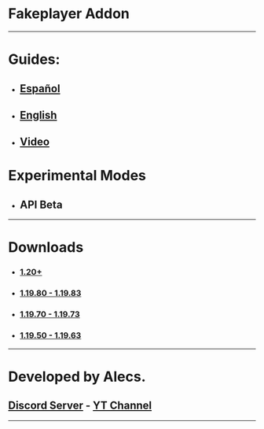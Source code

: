 # Fakeplayer Addon
---
# Guides:
- ## [Español](/guides/ES.md)
- ## [English](/guides/EN.md)
- ## [Video](https://youtu.be/FMnSQ2R94PI)

# Experimental Modes
- ## API Beta

---
# Downloads

- ### [1.20+](https://www.mediafire.com/file/z9xtd8f1ez7yiyp/Fakeplayer_1.20.mcpack/file)

- ### [1.19.80 - 1.19.83](https://www.mediafire.com/file/qsf0xswv7duzgi3/Fakeplayer_1.19.80.mcpack/file)

- ### [1.19.70 - 1.19.73](https://www.mediafire.com/file/7ppkbmo1kijz3ys/Fakeplayer+1.19.70.mcpack/file)

- ### [1.19.50 - 1.19.63](https://www.mediafire.com/download/n6yr81m6z0r4392)

---
# Developed by Alecs.
## [Discord Server](https://discord.gg/96Uyt3KWT5) - [YT Channel](https://www.youtube.com/@yosoyalexD)
---
